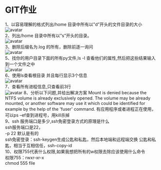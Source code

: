 # GIT作业  
1、以容易理解的格式列出/home 目录中所有以”d”开头的文件目录的大小  
![avatar](https://github.com/formerlyhj/Work/blob/master/Linux%E5%9B%BE%E7%89%87/%E5%9B%BE%E7%89%87%201.png?raw=true)  
2、列出/home 目录中所有以”s”开头的目录。  
![avatar](https://github.com/formerlyhj/Work/blob/master/Linux%E5%9B%BE%E7%89%87/%E5%9B%BE%E7%89%87%202.png?raw=true)  
3、删除后缀名为.log 的所有，删除前逐一询问  
![avatar](https://github.com/formerlyhj/Work/blob/master/Linux%E5%9B%BE%E7%89%87/%E5%9B%BE%E7%89%87%203.png?raw=true)  
5、找你的用户目录下面的所有py文件,ls -l 查看他们的属性,然后把这些结果输入到一个文件之中  
![avatar](https://github.com/formerlyhj/Work/blob/master/Linux%E5%9B%BE%E7%89%87/%E5%9B%BE%E7%89%87%204.png?raw=true)  
6、使用ls查看根目录 并且每行显示3个信息  
![avatar](https://github.com/formerlyhj/Work/blob/master/Linux%E5%9B%BE%E7%89%87/%E5%9B%BE%E7%89%87%205.png?raw=true)  
7、查看所有进程信息,只查看前3行  
![avatar](https://github.com/formerlyhj/Work/blob/master/Linux%E5%9B%BE%E7%89%87/%E5%9B%BE%E7%89%87%206.png?raw=true)
8、分析以下问题,并给出解决方案
Mount is denied because the NTFS volume is already exclusively opened.
The volume may be already mounted, or another software may use it which could be identified for example by the help of the 'fuser' command.
有应用程序或者进程正在使用，可以ps –ef查到进程号，用kill杀掉  
9、ssh 服务端口是多少,ssh免密登录方式的原理是什么  
ssh服务端口是22，  
-p 22 默认是有的  
ssh免密登录：ssh-keygen生成公匙和私匙，然后本地端和远程端交换  公匙和私匙，相当于互相信任，ssh-copy-id  
10、权限755代表什么权限,如果我想把所有的w权限去除应该使用什么命令  
权限755：rwxr-xr-x  
chmod 555 file  

